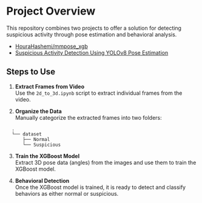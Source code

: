 # Project Overview

This repository combines two projects to offer a solution for detecting suspicious activity through pose estimation and behavioral analysis.

- [HouraHashemi/mmpose_xgb](https://github.com/HouraHashemi/mmpose_xgb)
- [Suspicious Activity Detection Using YOLOv8 Pose Estimation](https://medium.com/@sg.sparsh06/suspicious-activity-shoplifting-detection-using-yolov8-pose-estimation-and-classification-b59fd73cdba3)

## Steps to Use

1. **Extract Frames from Video**  
   Use the `2d_to_3d.ipynb` script to extract individual frames from the video.

2. **Organize the Data**  
   Manually categorize the extracted frames into two folders:  
```
  .
  └── dataset
      ├── Normal
      └── Suspicious
```
3. **Train the XGBoost Model**  
Extract 3D pose data (angles) from the images and use them to train the XGBoost model.

4. **Behavioral Detection**  
Once the XGBoost model is trained, it is ready to detect and classify behaviors as either normal or suspicious.
